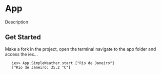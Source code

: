 # App

Description

## Get Started

Make a fork in the project, open the terminal navigate to the app folder and access the iex...

```iex -S mix
   iex> App.SimpleWeather.start ["Rio de Janeiro"]
   ["Rio de Janeiro: 35.2 °C"]
```
